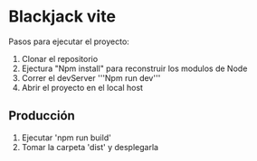 
# Blackjack vite

Pasos para ejecutar el proyecto:


1. Clonar el repositorio
2. Ejectura "Npm install" para reconstruir los modulos de Node
3. Correr el devServer '''Npm run dev''' 
4. Abrir el proyecto en el local host

## Producción

1. Ejecutar 'npm run build'
2. Tomar la carpeta 'dist' y desplegarla

